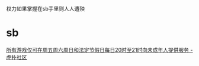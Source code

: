 权力如果掌握在sb手里则人人遭殃
# sb
[所有游戏仅可在周五周六周日和法定节假日每日20时至21时向未成年人提供服务 - 虎扑社区](https://bbs.hupu.com/45013064.html)